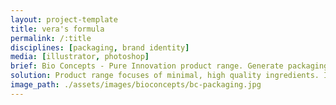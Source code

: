 ```yaml
---
layout: project-template
title: vera's formula
permalink: /:title
disciplines: [packaging, brand identity]
media: [illustrator, photoshop]
brief: Bio Concepts - Pure Innovation product range. Generate packaging ideas for an international version of the label. Keep the original Pure Innovation logo. Keep the blue colour palette. Modernise and differentiate from the original label.
solution: Product range focuses of minimal, high quality ingredients. Ingredients are intended to enhance the qualities of each-other. A nod to the Australian packaging with the mosaic pattern. Keywords, Simple, pure, minimal, synergy, science.
image_path: ./assets/images/bioconcepts/bc-packaging.jpg
---
```

